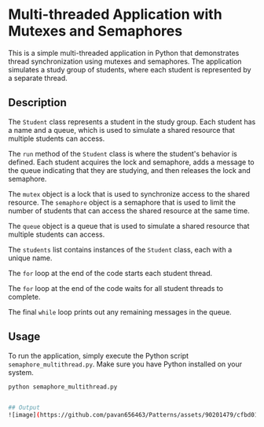 # Multi-threaded Application with Mutexes and Semaphores

This is a simple multi-threaded application in Python that demonstrates thread synchronization using mutexes and semaphores. The application simulates a study group of students, where each student is represented by a separate thread.

## Description

The `Student` class represents a student in the study group. Each student has a name and a queue, which is used to simulate a shared resource that multiple students can access.

The `run` method of the `Student` class is where the student's behavior is defined. Each student acquires the lock and semaphore, adds a message to the queue indicating that they are studying, and then releases the lock and semaphore.

The `mutex` object is a lock that is used to synchronize access to the shared resource. The `semaphore` object is a semaphore that is used to limit the number of students that can access the shared resource at the same time.

The `queue` object is a queue that is used to simulate a shared resource that multiple students can access.

The `students` list contains instances of the `Student` class, each with a unique name.

The `for` loop at the end of the code starts each student thread.

The `for` loop at the end of the code waits for all student threads to complete.

The final `while` loop prints out any remaining messages in the queue.

## Usage

To run the application, simply execute the Python script `semaphore_multithread.py`. Make sure you have Python installed on your system.

```bash
python semaphore_multithread.py


## Output
![image](https://github.com/pavan656463/Patterns/assets/90201479/cfbd0178-ff65-4eb9-b601-6a7989e40f31)

